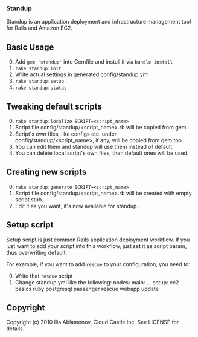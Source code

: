 ### Standup

Standup is an application deployment and infrastructure management tool for Rails and Amazon EC2.

## Basic Usage

0. Add `gem 'standup'` into Gemfile and install it via `bundle install`
0. `rake standup:init`
0. Write actual settings in generated config/standup.yml
0. `rake standup:setup`
0. `rake standup:status`

## Tweaking default scripts

0. `rake standup:localize SCRIPT=<script_name>`
0. Script file config/standup/<script_name>.rb will be copied from gem.
0. Script's own files, like configs etc. under config/standup/<script_name>, if any,  will be copied from gem too. 
0. You can edit them and standup will use them instead of default.
0. You can delete local script's own files, then default ones will be used. 

## Creating new scripts

0. `rake standup:generate SCRIPT=<script_name>`
0. Script file config/standup/<script_name>.rb will be created with empty script stub.
0. Edit it as you want, it's now available for standup.

## Setup script

Setup script is just common Rails application deployment workflow.
If you just want to add your script into this workflow, just set it as script param, thus overwriting default.

For example, if you want to add `rescue` to your configuration, you need to:

0. Write that `rescue` script
0. Change standup.yml like the following:
    nodes:
      main:
        ...
        setup:
          ec2 basics ruby postgresql passenger rescue webapp update 

## Copyright

Copyright (c) 2010 Ilia Ablamonov, Cloud Castle Inc.
See LICENSE for details.
